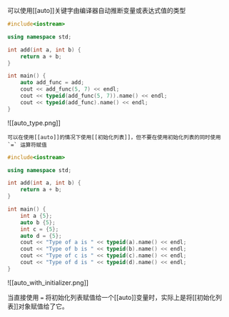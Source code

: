 可以使用[[auto]]关键字由编译器自动推断变量或表达式值的类型

```c++
#include<iostream>

using namespace std;

int add(int a, int b) {
    return a + b;
}

int main() {  
    auto add_func = add;
    cout << add_func(5, 7) << endl;
    cout << typeid(add_func(5, 7)).name() << endl;
    cout << typeid(add_func).name() << endl;
}
```

![[auto_type.png]]

```ad-warning
可以在使用[[auto]]的情况下使用[[初始化列表]]，但不要在使用初始化列表的同时使用 `=` 运算符赋值
```

```c++
#include<iostream>

using namespace std;

int add(int a, int b) {
    return a + b;
}

int main() {  
    int a {5};  
    auto b {5};  
    int c = {5};  
    auto d = {5};  
    cout << "Type of a is " << typeid(a).name() << endl;  
    cout << "Type of b is " << typeid(b).name() << endl;  
    cout << "Type of c is " << typeid(c).name() << endl;  
    cout << "Type of d is " << typeid(d).name() << endl;  
}
```

![[auto_with_initializer.png]]

当直接使用 `=` 将初始化列表赋值给一个[[auto]]变量时，实际上是将[[初始化列表]]对象赋值给了它。